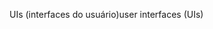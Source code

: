 <span data-ttu-id="d2fe7-101">UIs (interfaces do usuário)</span><span class="sxs-lookup"><span data-stu-id="d2fe7-101">user interfaces (UIs)</span></span>